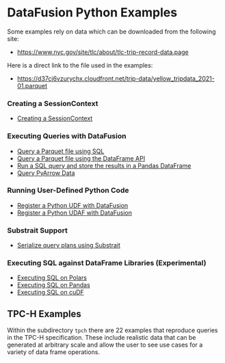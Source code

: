 <!---
  Licensed to the Apache Software Foundation (ASF) under one
  or more contributor license agreements.  See the NOTICE file
  distributed with this work for additional information
  regarding copyright ownership.  The ASF licenses this file
  to you under the Apache License, Version 2.0 (the
  "License"); you may not use this file except in compliance
  with the License.  You may obtain a copy of the License at

    http://www.apache.org/licenses/LICENSE-2.0

  Unless required by applicable law or agreed to in writing,
  software distributed under the License is distributed on an
  "AS IS" BASIS, WITHOUT WARRANTIES OR CONDITIONS OF ANY
  KIND, either express or implied.  See the License for the
  specific language governing permissions and limitations
  under the License.
-->

# DataFusion Python Examples

Some examples rely on data which can be downloaded from the following site:

- https://www.nyc.gov/site/tlc/about/tlc-trip-record-data.page

Here is a direct link to the file used in the examples:

- https://d37ci6vzurychx.cloudfront.net/trip-data/yellow_tripdata_2021-01.parquet

### Creating a SessionContext

- [Creating a SessionContext](./create-context.py)

### Executing Queries with DataFusion

- [Query a Parquet file using SQL](./sql-parquet.py)
- [Query a Parquet file using the DataFrame API](./dataframe-parquet.py)
- [Run a SQL query and store the results in a Pandas DataFrame](./sql-to-pandas.py)
- [Query PyArrow Data](./query-pyarrow-data.py)

### Running User-Defined Python Code

- [Register a Python UDF with DataFusion](./python-udf.py)
- [Register a Python UDAF with DataFusion](./python-udaf.py)

### Substrait Support

- [Serialize query plans using Substrait](./substrait.py)

### Executing SQL against DataFrame Libraries (Experimental)

- [Executing SQL on Polars](./sql-on-polars.py)
- [Executing SQL on Pandas](./sql-on-pandas.py)
- [Executing SQL on cuDF](./sql-on-cudf.py)

## TPC-H Examples

Within the subdirectory `tpch` there are 22 examples that reproduce queries in
the TPC-H specification. These include realistic data that can be generated at
arbitrary scale and allow the user to see use cases for a variety of data frame
operations.
